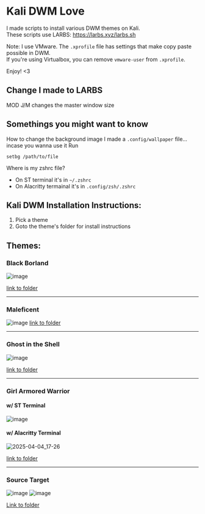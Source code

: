 # Kali DWM Love

I made scripts to install various DWM themes on Kali. <br>
These scripts use LARBS: https://larbs.xyz/larbs.sh <br>

Note: I use VMware. The `.xprofile` file has settings that make copy paste possible in DWM.<br> 
If you're using Virtualbox, you can remove `vmware-user` from `.xprofile`.

Enjoy! <3 <br>



## Change I made to LARBS

MOD J/M changes the master window size

## Somethings you might want to know

How to change the background image 
I made a `.config/wallpaper` file... incase you wanna use it
Run
```
setbg /path/to/file
```

Where is my zshrc file?
- On ST terminal it's in `~/.zshrc`
- On Alacritty termainal it's in `.config/zsh/.zshrc`

## Kali DWM Installation Instructions:
1. Pick a theme
2. Goto the theme's folder for install instructions


## Themes:
### Black Borland
![image](https://github.com/user-attachments/assets/10538829-32da-47b0-8969-77167a429831)

[link to folder](https://github.com/blue-pho3nix/dwm-love/tree/main/black-borland)

---

### Maleficent
![image](https://github.com/user-attachments/assets/299d83af-78ff-4fa9-a95c-e8d0ff1fe16e)
[link to folder](https://github.com/blue-pho3nix/dwm-love/tree/main/maleficent)

---

### Ghost in the Shell
![image](https://github.com/user-attachments/assets/02f7fffc-b7cb-4eb9-980a-d1059aef3b28)

[link to folder](https://github.com/blue-pho3nix/dwm-love/tree/main/ghost-in-the-shell)

---

### Girl Armored Warrior
#### w/ ST Terminal

![image](https://github.com/user-attachments/assets/28a05c6f-3088-44b2-b03b-8e314a6a2330)


#### w/ Alacritty Terminal

![2025-04-04_17-26](https://github.com/user-attachments/assets/0c0d1a2a-25e5-44cb-94d9-a86b6df54db5)

[link to folder](https://github.com/blue-pho3nix/dwm-love/tree/main/girl-armored-warrior)

---

### Source Target

![image](https://github.com/user-attachments/assets/6a3edf70-e7ad-4ce8-9178-3926bea259cf)
![image](https://github.com/user-attachments/assets/4a4ba33b-f38f-4e29-a1dd-e0a1f4b3c323)

[Link to folder](https://github.com/blue-pho3nix/dwm-love/tree/main/source-target)
